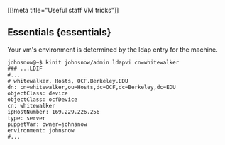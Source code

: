 [[!meta title="Useful staff VM tricks"]]

## Essentials    {essentials}

Your vm's environment is determined by the ldap entry for the machine.

    johnsnow@~$ kinit johnsnow/admin ldapvi cn=whitewalker
    ### ...LDIF
    #...
    # whitewalker, Hosts, OCF.Berkeley.EDU
    dn: cn=whitewalker,ou=Hosts,dc=OCF,dc=Berkeley,dc=EDU
    objectClass: device
    objectClass: ocfDevice
    cn: whitewalker
    ipHostNumber: 169.229.226.256
    type: server
    puppetVar: owner=johnsnow
    environment: johnsnow
    #...
